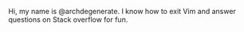 Hi, my name is @archdegenerate.
I know how to exit Vim and answer questions on Stack overflow for fun.
